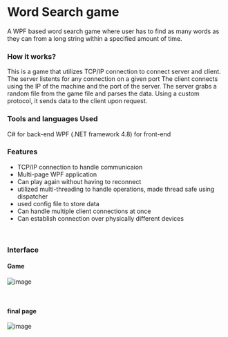 # Word Search game #

A WPF based word search game where user has to find as many words as they can from a long string within a specified amount of time.

### How it works? ###
This is a game that utilizes TCP/IP connection to connect server and client. The server listents for any connection on a given port
The client connects using the IP of the machine and the port of the server. The server grabs a random file from the game file and 
parses the data. Using a custom protocol, it sends data to the client upon request. 
<br/>


### Tools and languages Used ###
C# for back-end 
WPF (.NET framework 4.8) for front-end
<br/>


### Features ###
<ul>
  <li>TCP/IP connection to handle communicaion</li>
  <li>Multi-page WPF application</li>
  <li>Can play again without having to reconnect</li>
  <li>utilized multi-threading to handle operations, made thread safe using dispatcher</li>
  <li>used config file to store data</li>
  <li>Can handle multiple client connections at once</li>
  <li>Can establish connection over physically different devices</li>
</ul>
<br/>

### Interface ###
#### Game ####
![image](https://github.com/nipun-grover/word-search-game/assets/160381582/4996f3d7-7050-43f7-b9ef-5cba9187c50f)

<br/>

#### final page ####
![image](https://github.com/nipun-grover/word-search-game/assets/160381582/5bf9c788-7fa1-4e72-9f0b-ccfa1cc8e797)

